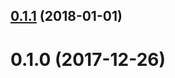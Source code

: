 <a name="0.1.1"></a>
## [0.1.1](https://github.com/Romanchuk/angular-validation-message-i18next/compare/v0.1.0...v0.1.1) (2018-01-01)



<a name="0.1.0"></a>
# 0.1.0 (2017-12-26)



